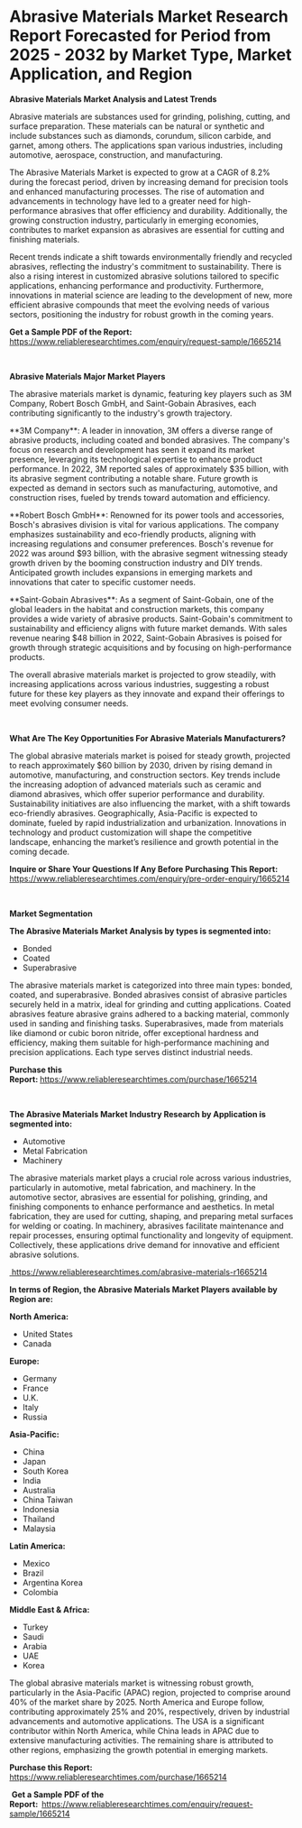 <p><h1>Abrasive Materials Market Research Report Forecasted for Period from 2025 -  2032 by Market Type, Market Application, and Region</h1></p><p><strong>Abrasive Materials Market Analysis and Latest Trends</strong></p>
<p><p>Abrasive materials are substances used for grinding, polishing, cutting, and surface preparation. These materials can be natural or synthetic and include substances such as diamonds, corundum, silicon carbide, and garnet, among others. The applications span various industries, including automotive, aerospace, construction, and manufacturing.</p><p>The Abrasive Materials Market is expected to grow at a CAGR of 8.2% during the forecast period, driven by increasing demand for precision tools and enhanced manufacturing processes. The rise of automation and advancements in technology have led to a greater need for high-performance abrasives that offer efficiency and durability. Additionally, the growing construction industry, particularly in emerging economies, contributes to market expansion as abrasives are essential for cutting and finishing materials.</p><p>Recent trends indicate a shift towards environmentally friendly and recycled abrasives, reflecting the industry's commitment to sustainability. There is also a rising interest in customized abrasive solutions tailored to specific applications, enhancing performance and productivity. Furthermore, innovations in material science are leading to the development of new, more efficient abrasive compounds that meet the evolving needs of various sectors, positioning the industry for robust growth in the coming years.</p></p>
<p><strong>Get a Sample PDF of the Report:&nbsp;</strong> <a href="https://www.reliableresearchtimes.com/enquiry/request-sample/1665214?utm_campaign=3106&utm_medium=2&utm_source=Github&utm_content=ia&utm_term=17042025&utm_id=abrasive-materials">https://www.reliableresearchtimes.com/enquiry/request-sample/1665214</a></p>
<p>&nbsp;</p>
<p><strong>Abrasive Materials Major Market Players</strong></p>
<p><p>The abrasive materials market is dynamic, featuring key players such as 3M Company, Robert Bosch GmbH, and Saint-Gobain Abrasives, each contributing significantly to the industry's growth trajectory.</p><p>**3M Company**: A leader in innovation, 3M offers a diverse range of abrasive products, including coated and bonded abrasives. The company's focus on research and development has seen it expand its market presence, leveraging its technological expertise to enhance product performance. In 2022, 3M reported sales of approximately $35 billion, with its abrasive segment contributing a notable share. Future growth is expected as demand in sectors such as manufacturing, automotive, and construction rises, fueled by trends toward automation and efficiency.</p><p>**Robert Bosch GmbH**: Renowned for its power tools and accessories, Bosch's abrasives division is vital for various applications. The company emphasizes sustainability and eco-friendly products, aligning with increasing regulations and consumer preferences. Bosch's revenue for 2022 was around $93 billion, with the abrasive segment witnessing steady growth driven by the booming construction industry and DIY trends. Anticipated growth includes expansions in emerging markets and innovations that cater to specific customer needs.</p><p>**Saint-Gobain Abrasives**: As a segment of Saint-Gobain, one of the global leaders in the habitat and construction markets, this company provides a wide variety of abrasive products. Saint-Gobain's commitment to sustainability and efficiency aligns with future market demands. With sales revenue nearing $48 billion in 2022, Saint-Gobain Abrasives is poised for growth through strategic acquisitions and by focusing on high-performance products.</p><p>The overall abrasive materials market is projected to grow steadily, with increasing applications across various industries, suggesting a robust future for these key players as they innovate and expand their offerings to meet evolving consumer needs.</p></p>
<p>&nbsp;</p>
<p><strong>What Are The Key Opportunities For Abrasive Materials Manufacturers?</strong></p>
<p><p>The global abrasive materials market is poised for steady growth, projected to reach approximately $60 billion by 2030, driven by rising demand in automotive, manufacturing, and construction sectors. Key trends include the increasing adoption of advanced materials such as ceramic and diamond abrasives, which offer superior performance and durability. Sustainability initiatives are also influencing the market, with a shift towards eco-friendly abrasives. Geographically, Asia-Pacific is expected to dominate, fueled by rapid industrialization and urbanization. Innovations in technology and product customization will shape the competitive landscape, enhancing the market’s resilience and growth potential in the coming decade.</p></p>
<p><strong>Inquire or Share Your Questions If Any Before Purchasing This Report:</strong> <a href="https://www.reliableresearchtimes.com/enquiry/pre-order-enquiry/1665214?utm_campaign=3106&utm_medium=2&utm_source=Github&utm_content=ia&utm_term=17042025&utm_id=abrasive-materials">https://www.reliableresearchtimes.com/enquiry/pre-order-enquiry/1665214</a></p>
<p>&nbsp;</p>
<p><strong>Market Segmentation</strong></p>
<p><strong>The Abrasive Materials Market Analysis by types is segmented into:</strong></p>
<p><ul><li>Bonded</li><li>Coated</li><li>Superabrasive</li></ul></p>
<p><p>The abrasive materials market is categorized into three main types: bonded, coated, and superabrasive. Bonded abrasives consist of abrasive particles securely held in a matrix, ideal for grinding and cutting applications. Coated abrasives feature abrasive grains adhered to a backing material, commonly used in sanding and finishing tasks. Superabrasives, made from materials like diamond or cubic boron nitride, offer exceptional hardness and efficiency, making them suitable for high-performance machining and precision applications. Each type serves distinct industrial needs.</p></p>
<p><strong>Purchase this Report:&nbsp;</strong><a href="https://www.reliableresearchtimes.com/purchase/1665214?utm_campaign=3106&utm_medium=2&utm_source=Github&utm_content=ia&utm_term=17042025&utm_id=abrasive-materials">https://www.reliableresearchtimes.com/purchase/1665214</a></p>
<p>&nbsp;</p>
<p><strong>The Abrasive Materials Market Industry Research by Application is segmented into:</strong></p>
<p><ul><li>Automotive</li><li>Metal Fabrication</li><li>Machinery</li></ul></p>
<p><p>The abrasive materials market plays a crucial role across various industries, particularly in automotive, metal fabrication, and machinery. In the automotive sector, abrasives are essential for polishing, grinding, and finishing components to enhance performance and aesthetics. In metal fabrication, they are used for cutting, shaping, and preparing metal surfaces for welding or coating. In machinery, abrasives facilitate maintenance and repair processes, ensuring optimal functionality and longevity of equipment. Collectively, these applications drive demand for innovative and efficient abrasive solutions.</p></p>
<p><a href="https://www.reliableresearchtimes.com/abrasive-materials-r1665214?utm_campaign=3106&utm_medium=2&utm_source=Github&utm_content=ia&utm_term=17042025&utm_id=abrasive-materials">&nbsp;https://www.reliableresearchtimes.com/abrasive-materials-r1665214</a></p>
<p><strong>In terms of Region, the Abrasive Materials Market Players available by Region are:</strong></p>
<p>
    <p> <strong> North America: </strong>
        <ul>
            <li>United States</li>
            <li>Canada</li>
        </ul>
        </p> 
    <p> <strong> Europe: </strong>
        <ul>
            <li>Germany</li>
            <li>France</li>
            <li>U.K.</li>
            <li>Italy</li>
            <li>Russia</li>
        </ul>
        </p> 
    <p> <strong> Asia-Pacific: </strong>
        <ul>
            <li>China</li>
            <li>Japan</li>
            <li>South Korea</li>
            <li>India</li>
            <li>Australia</li>
            <li>China Taiwan</li>
            <li>Indonesia</li>
            <li>Thailand</li>
            <li>Malaysia</li>
        </ul>
        </p> 
    <p> <strong> Latin America: </strong>
        <ul>
            <li>Mexico</li>
            <li>Brazil</li>
            <li>Argentina Korea</li>
            <li>Colombia</li>
        </ul>
        </p> 
    <p> <strong> Middle East & Africa: </strong>
        <ul>
            <li>Turkey</li>
            <li>Saudi</li>
            <li>Arabia</li>
            <li>UAE</li>
            <li>Korea</li>
        </ul>
    </p>
    </p>
<p><p>The global abrasive materials market is witnessing robust growth, particularly in the Asia-Pacific (APAC) region, projected to comprise around 40% of the market share by 2025. North America and Europe follow, contributing approximately 25% and 20%, respectively, driven by industrial advancements and automotive applications. The USA is a significant contributor within North America, while China leads in APAC due to extensive manufacturing activities. The remaining share is attributed to other regions, emphasizing the growth potential in emerging markets.</p></p>
<p><strong>Purchase this Report: </strong><a href="https://www.reliableresearchtimes.com/purchase/1665214?utm_campaign=3106&utm_medium=2&utm_source=Github&utm_content=ia&utm_term=17042025&utm_id=abrasive-materials">https://www.reliableresearchtimes.com/purchase/1665214</a></p>
<p>&nbsp;<strong>Get a Sample PDF of the Report:&nbsp;&nbsp;</strong><a href="https://www.reliableresearchtimes.com/enquiry/request-sample/1665214?utm_campaign=3106&utm_medium=2&utm_source=Github&utm_content=ia&utm_term=17042025&utm_id=abrasive-materials">https://www.reliableresearchtimes.com/enquiry/request-sample/1665214</a></p>
<p><strong></strong></p>
<p><p></p><p></p><p></p></p>